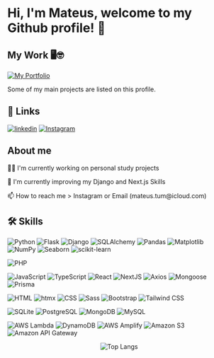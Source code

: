 <h1> Hi, I'm Mateus, welcome to my Github profile! 👋</h1>

<html>
<body>
<h2>My Work 🖥️🤓</h2>
   
[![My Portfolio](https://img.shields.io/badge/My_Portfolio-Check_it_Out-blue?style=for-the-badge)](https://mateustum.com)

<p>
        Some of my main projects are listed on this profile.
</p>

## 🔗 Links
[![linkedin](https://img.shields.io/badge/linkedin-0A66C2?style=for-the-badge&logo=linkedin&logoColor=white)](https://www.linkedin.com/in/mateus-rosa-tum-7b803a1b6/)
[![Instagram](https://img.shields.io/badge/Instagram-E4405F?style=for-the-badge&logo=instagram&logoColor=white)](https://www.instagram.com/mateustum)

<h2>About me</h2>
<p>👩‍💻 I'm currently working on personal study projects</p>
<p>🧠 I'm currently improving my Django and Next.js Skills</p>
<p>📫 How to reach me > Instagram or Email (mateus.tum@icloud.com)</p>

<h2>🛠 Skills</h2>

![Python](https://img.shields.io/badge/Python-3776AB?style=for-the-badge&logo=python&logoColor=white)
![Flask](https://img.shields.io/badge/Flask-000000?style=for-the-badge&logo=flask&logoColor=white)
![Django](https://img.shields.io/badge/Django-092E20?style=for-the-badge&logo=django&logoColor=white)
![SQLAlchemy](https://img.shields.io/badge/SQLAlchemy-21A4A9?style=for-the-badge&logo=sqlalchemy&logoColor=white)
![Pandas](https://img.shields.io/badge/Pandas-150458?style=for-the-badge&logo=pandas&logoColor=white)
![Matplotlib](https://img.shields.io/badge/Matplotlib-3776AB?style=for-the-badge&logo=python&logoColor=white)
![NumPy](https://img.shields.io/badge/NumPy-013243?style=for-the-badge&logo=numpy&logoColor=white)
![Seaborn](https://img.shields.io/badge/Seaborn-4EAE53?style=for-the-badge&logo=python&logoColor=white)
![scikit-learn](https://img.shields.io/badge/scikit--learn-F7931E?style=for-the-badge&logo=scikit-learn&logoColor=white)

![PHP](https://img.shields.io/badge/PHP-777BB4?style=for-the-badge&logo=php&logoColor=white)

![JavaScript](https://img.shields.io/badge/JavaScript-F7DF1E?style=for-the-badge&logo=javascript&logoColor=black)
![TypeScript](https://img.shields.io/badge/TypeScript-3178C6?style=for-the-badge&logo=TypeScript&logoColor=FFF)
![React](https://img.shields.io/badge/React-61DAFB?style=for-the-badge&logo=react&logoColor=white)
![NextJS](https://img.shields.io/badge/Next.js-000000?style=for-the-badge&logo=nextdotjs&logoColor=white)
![Axios](https://img.shields.io/badge/Axios-007ACC?style=for-the-badge&logo=axios&logoColor=white)
![Mongoose](https://img.shields.io/badge/Mongoose-880000?style=for-the-badge&logo=mongoose&logoColor=white)
![Prisma](https://img.shields.io/badge/Prisma-2D3748?style=for-the-badge&logo=prisma&logoColor=white)

![HTML](https://img.shields.io/badge/HTML-E34F26?style=for-the-badge&logo=html5&logoColor=white)
![htmx](https://img.shields.io/badge/htmx-E34F26?style=for-the-badge&logo=htmx&logoColor=white)
![CSS](https://img.shields.io/badge/CSS-1572B6?style=for-the-badge&logo=css3&logoColor=white)
![Sass](https://img.shields.io/badge/Sass-CC6699?style=for-the-badge&logo=sass&logoColor=white)
![Bootstrap](https://img.shields.io/badge/Bootstrap-563D7C?style=for-the-badge&logo=bootstrap&logoColor=white)
![Tailwind CSS](https://img.shields.io/badge/Tailwind_CSS-38B2AC?style=for-the-badge&logo=tailwind-css&logoColor=white)


![SQLite](https://img.shields.io/badge/SQLite-003B57?style=for-the-badge&logo=sqlite&logoColor=white)
![PostgreSQL](https://img.shields.io/badge/PostgreSQL-336791?style=for-the-badge&logo=postgresql&logoColor=white)
![MongoDB](https://img.shields.io/badge/MongoDB-4ea94b?style=for-the-badge&logo=mongodb&logoColor=white)
![MySQL](https://img.shields.io/badge/MySQL-4479A1?style=for-the-badge&logo=mysql&logoColor=white)

![AWS Lambda](https://img.shields.io/badge/AWS_Lambda-FF9900?style=for-the-badge&logo=amazon%20lambda&logoColor=white)
![DynamoDB](https://img.shields.io/badge/DynamoDB-4053D6?style=for-the-badge&logo=amazon%20dynamodb&logoColor=white)
![AWS Amplify](https://img.shields.io/badge/AWS_Amplify-FF9900?style=for-the-badge&logo=aws%20amplify&logoColor=white)
![Amazon S3](https://img.shields.io/badge/Amazon_S3-569A31?style=for-the-badge&logo=amazon%20s3&logoColor=white)
![Amazon API Gateway](https://img.shields.io/badge/Amazon_API_Gateway-232F3E?style=for-the-badge&logo=amazon%20api%20gateway&logoColor=white)


<div align="center">
  <img src="https://github-readme-stats.vercel.app/api/top-langs/?username=mateustum&hide=css&theme=tokyonight" alt="Top Langs">
</div>

</body>
</html>
